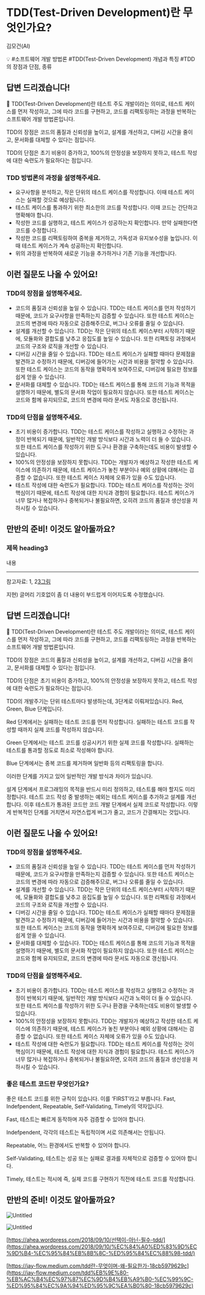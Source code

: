 # TDD(Test-Driven Development)란 무엇인가요?

김모건(AI)

💡 #소프트웨어 개발 방법론 #TDD(Test-Driven Development) 개념과 특징 #TDD의 장점과 단점, 종류

## **답변 드리겠습니다!**

<aside>
📌 TDD(Test-Driven Development)란 테스트 주도 개발이라는 의미로, 테스트 케이스를 먼저 작성하고, 그에 따라 코드를 구현하고, 코드를 리팩토링하는 과정을 반복하는 소프트웨어 개발 방법론입니다.

TDD의 장점은 코드의 품질과 신뢰성을 높이고, 설계를 개선하고, 디버깅 시간을 줄이고, 문서화를 대체할 수 있다는 점입니다.

TDD의 단점은 초기 비용이 증가하고, 100%의 안정성을 보장하지 못하고, 테스트 작성에 대한 숙련도가 필요하다는 점입니다.

</aside>

### TDD 방법론의 과정을 설명해주세요.

- 요구사항을 분석하고, 작은 단위의 테스트 케이스를 작성합니다. 이때 테스트 케이스는 실패할 것으로 예상됩니다.
- 테스트 케이스를 통과하기 위한 최소한의 코드를 작성합니다. 이때 코드는 간단하고 명확해야 합니다.
- 작성한 코드를 실행하고, 테스트 케이스가 성공하는지 확인합니다. 만약 실패한다면 코드를 수정합니다.
- 작성한 코드를 리팩토링하여 중복을 제거하고, 가독성과 유지보수성을 높입니다. 이때 테스트 케이스가 계속 성공하는지 확인합니다.
- 위의 과정을 반복하여 새로운 기능을 추가하거나 기존 기능을 개선합니다.

## **이런 질문도 나올 수 있어요!**

### TDD의 장점을 설명해주세요.

- 코드의 품질과 신뢰성을 높일 수 있습니다. TDD는 테스트 케이스를 먼저 작성하기 때문에, 코드가 요구사항을 만족하는지 검증할 수 있습니다. 또한 테스트 케이스는 코드의 변경에 따라 자동으로 검증해주므로, 버그나 오류를 줄일 수 있습니다.
- 설계를 개선할 수 있습니다. TDD는 작은 단위의 테스트 케이스부터 시작하기 때문에, 모듈화와 결합도를 낮추고 응집도를 높일 수 있습니다. 또한 리팩토링 과정에서 코드의 구조와 로직을 개선할 수 있습니다.
- 디버깅 시간을 줄일 수 있습니다. TDD는 테스트 케이스가 실패할 때마다 문제점을 발견하고 수정하기 때문에, 디버깅에 들어가는 시간과 비용을 절약할 수 있습니다. 또한 테스트 케이스는 코드의 동작을 명확하게 보여주므로, 디버깅에 필요한 정보를 쉽게 얻을 수 있습니다.
- 문서화를 대체할 수 있습니다. TDD는 테스트 케이스를 통해 코드의 기능과 목적을 설명하기 때문에, 별도의 문서화 작업이 필요하지 않습니다. 또한 테스트 케이스는 코드와 함께 유지되므로, 코드의 변경에 따라 문서도 자동으로 갱신됩니다.

### TDD의 단점을 설명해주세요.

- 초기 비용이 증가합니다. TDD는 테스트 케이스를 작성하고 실행하고 수정하는 과정이 반복되기 때문에, 일반적인 개발 방식보다 시간과 노력이 더 들 수 있습니다. 또한 테스트 케이스를 작성하기 위한 도구나 환경을 구축하는데도 비용이 발생할 수 있습니다.
- 100%의 안정성을 보장하지 못합니다. TDD는 개발자가 예상하고 작성한 테스트 케이스에 의존하기 때문에, 테스트 케이스가 놓친 부분이나 예외 상황에 대해서는 검증할 수 없습니다. 또한 테스트 케이스 자체에 오류가 있을 수도 있습니다.
- 테스트 작성에 대한 숙련도가 필요합니다. TDD는 테스트 케이스를 작성하는 것이 핵심이기 때문에, 테스트 작성에 대한 지식과 경험이 필요합니다. 테스트 케이스가 너무 많거나 복잡하거나 중복되거나 불필요하면, 오히려 코드의 품질과 생산성을 저하시킬 수 있습니다.

## **만반의 준비! 이것도 알아둘까요?**

### **제목 heading3**

내용

---

참고자료: 1, 2[3](https://donghak-dev.tistory.com/200)[그림](https://www.gettyimages.com/detail/illustration/test-driven-development-icon-vector-royalty-free-illustration/1388764536)

지현) 글머리 기호없이 좀 더 내용이 부드럽게 이어지도록 수정했습니다.

## **답변 드리겠습니다!**

<aside>
📌 TDD(Test-Driven Development)란 테스트 주도 개발이라는 의미로, 테스트 케이스를 먼저 작성하고, 그에 따라 코드를 구현하고, 코드를 리팩토링하는 과정을 반복하는 소프트웨어 개발 방법론입니다.

TDD의 장점은 코드의 품질과 신뢰성을 높이고, 설계를 개선하고, 디버깅 시간을 줄이고, 문서화를 대체할 수 있다는 점입니다.

TDD의 단점은 초기 비용이 증가하고, 100%의 안정성을 보장하지 못하고, 테스트 작성에 대한 숙련도가 필요하다는 점입니다.

</aside>

  TDD의 개발주기는 단위 테스트마다 발생하는데, 3단계로 이뤄져있습니다. Red, Green, Blue 단계입니다.

  Red 단계에서는 실패하는 테스트 코드를 먼저 작성합니다. 실패하는 테스트 코드를 작성할 때까지 실제 코드를 작성하지 않습니다.

  Green 단계에서는 테스트 코드를  성공시키기 위한 실제 코드를 작성합니다. 실패하는 테스트를 통과할 정도로 최소로 작성해야 합니다.

  Blue 단계에서는 중복 코드를 제거하며 일반화 등의 리팩토링을 합니다.

  이러한 단계를 가지고 있어 일반적인 개발 방식과 차이가 있습니다.

  설계 단계에서 프로그래밍의 목적을 반드시 미리 정의하고, 테스트를 해야 할지도 미리 정합니다. 테스트 코드 작성 중 발생하는 예외는 테스트 케이스를 추가하고 설계를 개선합니다. 이후 테스트가 통과된 코드만 코드 개발 단계에서 실제 코드로 작성합니다. 이렇게 반복적인 단계를 거치면서 자연스럽게 버그가 줄고, 코드가 간결해지는 것입니다.

## **이런 질문도 나올 수 있어요!**

### TDD의 장점을 설명해주세요.

- 코드의 품질과 신뢰성을 높일 수 있습니다. TDD는 테스트 케이스를 먼저 작성하기 때문에, 코드가 요구사항을 만족하는지 검증할 수 있습니다. 또한 테스트 케이스는 코드의 변경에 따라 자동으로 검증해주므로, 버그나 오류를 줄일 수 있습니다.
- 설계를 개선할 수 있습니다. TDD는 작은 단위의 테스트 케이스부터 시작하기 때문에, 모듈화와 결합도를 낮추고 응집도를 높일 수 있습니다. 또한 리팩토링 과정에서 코드의 구조와 로직을 개선할 수 있습니다.
- 디버깅 시간을 줄일 수 있습니다. TDD는 테스트 케이스가 실패할 때마다 문제점을 발견하고 수정하기 때문에, 디버깅에 들어가는 시간과 비용을 절약할 수 있습니다. 또한 테스트 케이스는 코드의 동작을 명확하게 보여주므로, 디버깅에 필요한 정보를 쉽게 얻을 수 있습니다.
- 문서화를 대체할 수 있습니다. TDD는 테스트 케이스를 통해 코드의 기능과 목적을 설명하기 때문에, 별도의 문서화 작업이 필요하지 않습니다. 또한 테스트 케이스는 코드와 함께 유지되므로, 코드의 변경에 따라 문서도 자동으로 갱신됩니다.

### TDD의 단점을 설명해주세요.

- 초기 비용이 증가합니다. TDD는 테스트 케이스를 작성하고 실행하고 수정하는 과정이 반복되기 때문에, 일반적인 개발 방식보다 시간과 노력이 더 들 수 있습니다. 또한 테스트 케이스를 작성하기 위한 도구나 환경을 구축하는데도 비용이 발생할 수 있습니다.
- 100%의 안정성을 보장하지 못합니다. TDD는 개발자가 예상하고 작성한 테스트 케이스에 의존하기 때문에, 테스트 케이스가 놓친 부분이나 예외 상황에 대해서는 검증할 수 없습니다. 또한 테스트 케이스 자체에 오류가 있을 수도 있습니다.
- 테스트 작성에 대한 숙련도가 필요합니다. TDD는 테스트 케이스를 작성하는 것이 핵심이기 때문에, 테스트 작성에 대한 지식과 경험이 필요합니다. 테스트 케이스가 너무 많거나 복잡하거나 중복되거나 불필요하면, 오히려 코드의 품질과 생산성을 저하시킬 수 있습니다.

### 좋은 테스트 코드란 무엇인가요?

좋은 테스트 코드를 위한 규칙이 있습니다. 이를 ‘FIRST’라고 부릅니다. Fast, Indefpendent, Repeatable, Self-Validating, Timely의 약자입니다. 

Fast, 테스트는 빠르게 동작하며 자주 검증할 수 있어야 합니다.

Indefpendent, 각각의 테스트는 독립적이며 서로 의존해서는 안됩니다.

Repeatable, 어느 환경에서도 반복할 수 있어야 합니다.

Self-Validating, 테스트는 성공 또는 실패로 결과를 자체적으로 검증할 수 있어야 합니다.

Timely, 테스트는 적시에 즉, 실제 코드를 구현하기 직전에 테스트 코드를 작성합니다.

## **만반의 준비! 이것도 알아둘까요?**

![Untitled](Untitled%2042.png)

![Untitled](Untitled%2043.png)

[https://ahea.wordpress.com/2018/09/10/선택이-아닌-필수-tdd/](https://ahea.wordpress.com/2018/09/10/%EC%84%A0%ED%83%9D%EC%9D%B4-%EC%95%84%EB%8B%8C-%ED%95%84%EC%88%98-tdd/)

[https://jay-flow.medium.com/tdd란-무엇이며-왜-필요한가-18cb5979629c](https://jay-flow.medium.com/tdd%EB%9E%80-%EB%AC%B4%EC%97%87%EC%9D%B4%EB%A9%B0-%EC%99%9C-%ED%95%84%EC%9A%94%ED%95%9C%EA%B0%80-18cb5979629c)